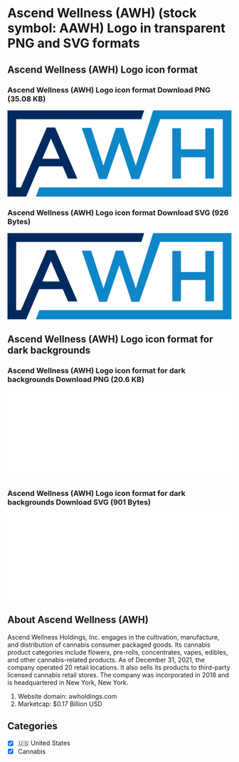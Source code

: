 # Ascend Wellness (AWH) (stock symbol: AAWH) Logo in transparent PNG and SVG formats

## Ascend Wellness (AWH) Logo icon format

### Ascend Wellness (AWH) Logo icon format Download PNG (35.08 KB)

![Ascend Wellness (AWH) Logo icon format Download PNG (35.08 KB)](/img/orig/AAWH-bcc22a33.png)

### Ascend Wellness (AWH) Logo icon format Download SVG (926 Bytes)

![Ascend Wellness (AWH) Logo icon format Download SVG (926 Bytes)](/img/orig/AAWH-9a8d42f7.svg)

## Ascend Wellness (AWH) Logo icon format for dark backgrounds

### Ascend Wellness (AWH) Logo icon format for dark backgrounds Download PNG (20.6 KB)

![Ascend Wellness (AWH) Logo icon format for dark backgrounds Download PNG (20.6 KB)](/img/orig/AAWH.D-08d4f08e.png)

### Ascend Wellness (AWH) Logo icon format for dark backgrounds Download SVG (901 Bytes)

![Ascend Wellness (AWH) Logo icon format for dark backgrounds Download SVG (901 Bytes)](/img/orig/AAWH.D-380ed702.svg)

## About Ascend Wellness (AWH)

Ascend Wellness Holdings, Inc. engages in the cultivation, manufacture, and distribution of cannabis consumer packaged goods. Its cannabis product categories include flowers, pre-rolls, concentrates, vapes, edibles, and other cannabis-related products. As of December 31, 2021, the company operated 20 retail locations. It also sells its products to third-party licensed cannabis retail stores. The company was incorporated in 2018 and is headquartered in New York, New York.

1. Website domain: awholdings.com
2. Marketcap: $0.17 Billion USD


## Categories
- [x] 🇺🇸 United States
- [x] Cannabis
